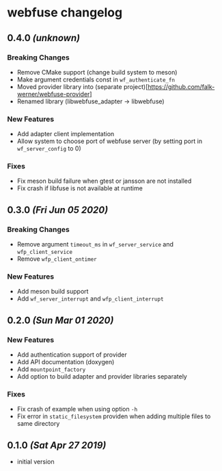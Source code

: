 # webfuse changelog

## 0.4.0 _(unknown)_

### Breaking Changes

*   Remove CMake support (change build system to meson)
*   Make argument credentials const in `wf_authenticate_fn`
*   Moved provider library into (separate project)[https://github.com/falk-werner/webfuse-provider]
*   Renamed library (libwebfuse_adapter -> libwebfuse)

### New Features

*   Add adapter client implementation
*   Allow system to choose port of webfuse server (by setting port in `wf_server_config` to 0)

### Fixes

*   Fix meson build failure when gtest or jansson are not installed
*   Fix crash if libfuse is not available at runtime

## 0.3.0 _(Fri Jun 05 2020)_

### Breaking Changes

*   Remove argument `timeout_ms` in  `wf_server_service` and `wfp_client_service`
*   Remove `wfp_client_ontimer`

### New Features

*   Add meson build support
*   Add `wf_server_interrupt` and `wfp_client_interrupt`

## 0.2.0 _(Sun Mar 01 2020)_

### New Features

*   Add authentication support of provider
*   Add API documentation (doxygen)
*   Add `mountpoint_factory`
*   Add option to build adapter and provider libraries separately

### Fixes

*   Fix crash of example when using option `-h`
*   Fix error in `static_filesystem` providen when adding multiple files to same directory

## 0.1.0 _(Sat Apr 27 2019)_

*   initial version
